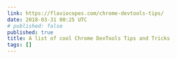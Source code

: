 ```yaml
---
link: https://flaviocopes.com/chrome-devtools-tips/
date: 2018-03-31 00:25 UTC
# published: false
published: true
title: A list of cool Chrome DevTools Tips and Tricks
tags: []
---
```



